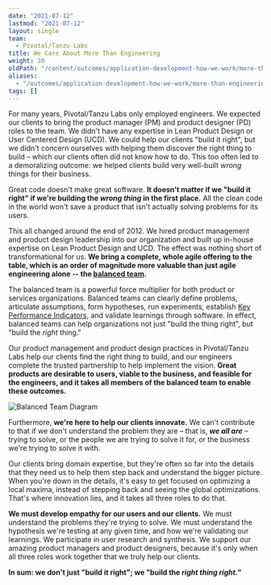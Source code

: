 ```yaml
---
date: "2021-07-12"
lastmod: "2021-07-12"
layout: single
team:
  - Pivotal/Tanzu Labs
title: We Care About More Than Engineering
weight: 30
oldPath: "/content/outcomes/application-development-how-we-work/more-than-engineering.md"
aliases:
  - "/outcomes/application-development-how-we-work/more-than-engineering"
tags: []
---
```


For many years, Pivotal/Tanzu Labs only employed engineers. We expected our clients to bring the product manager (PM) and product designer (PD) roles to the team. We didn't have any expertise in Lean Product Design or User Centered Design (UCD). We could help our clients "build it right", but we didn't concern ourselves with helping them discover the right thing to build – which our clients often did not know how to do. This too often led to a demoralizing outcome: we helped clients build very well-built _wrong_ things for their business.

Great code doesn't make great software. **It doesn't matter if we "build it right" if we're building the _wrong thing_ in the first place.** All the clean code in the world won't save a product that isn't actually solving problems for its users.

This all changed around the end of 2012. We hired product management and product design leadership into our organization and built up in-house expertise on Lean Product Design and UCD. The effect was nothing short of transformational for us. **We bring a complete, whole agile offering to the table, which is an order of magnitude more valuable than just agile engineering alone -- the [balanced team](/outcomes/application-development/balanced-teams/).**

The balanced team is a powerful force multiplier for both product or services organizations. Balanced teams can clearly define problems, articulate assumptions, form hypotheses, run experiments, establish [Key Performance Indicators](https://en.wikipedia.org/wiki/Performance_indicator), and validate learnings through software. In effect, balanced teams can help organizations not just "build the thing right", but "build the _right_ thing."

Our product management and product design practices in Pivotal/Tanzu Labs help our clients find the right thing to build, and our engineers complete the trusted partnership to help implement the vision. **Great products are desirable to users, viable to the business, and feasible for the engineers, and it takes all members of the balanced team to enable these outcomes.**

![Balanced Team Diagram](/images/outcomes/application-development/balanced-teams.jpeg)

Furthermore, **we're here to help our clients innovate.** We can't contribute to that if we don't understand the problem they are – that is, **_we all are_** – trying to solve, or the people we are trying to solve it for, or the business we're trying to solve it with.

Our clients bring domain expertise, but they're often so far into the details that they need us to help them step back and understand the bigger picture. When you're down in the details, it's easy to get focused on optimizing a local maxima, instead of stepping back and seeing the global optimizations. That's where innovation lies, and it takes all three roles to do that.

**We must develop empathy for our users and our clients.** We must understand the problems they're trying to solve. We must understand the hypothesis we're testing at any given time, and how we're validating our learnings. We participate in user research and synthesis. We support our amazing product managers and product designers, because it's only when all three roles work together that we truly help our clients.

**In sum: we don't just "build it right"; we "build the _right thing right._"**

